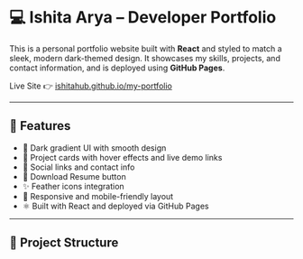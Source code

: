 # 💻 Ishita Arya – Developer Portfolio

This is a personal portfolio website built with **React** and styled to match a sleek, modern dark-themed design. It showcases my skills, projects, and contact information, and is deployed using **GitHub Pages**.

Live Site 👉 [ishitahub.github.io/my-portfolio](https://ishitahub.github.io/my-portfolio)

---

## 🚀 Features

- 🌙 Dark gradient UI with smooth design
- 💼 Project cards with hover effects and live demo links
- 📩 Social links and contact info
- 📄 Download Resume button
- ✨ Feather icons integration
- 🎯 Responsive and mobile-friendly layout
- ⚛️ Built with React and deployed via GitHub Pages

---

## 📂 Project Structure

